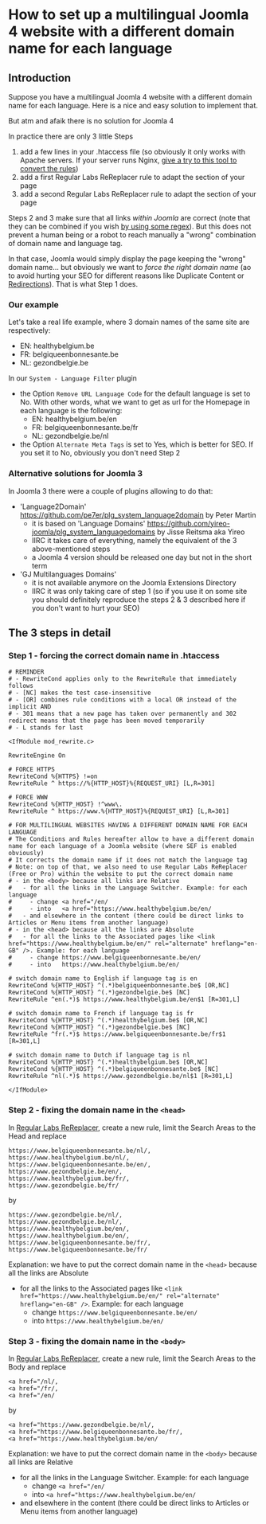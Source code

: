 # How to set up a multilingual Joomla 4 website with a different domain name for each language

## Introduction

Suppose you have a multilingual Joomla 4 website with a different domain name for each language.
Here is a nice and easy solution to implement that.

But atm and afaik there is no solution for Joomla 4

In practice there are only 3 little Steps
1. add a few lines in your .htaccess file (so obviously it only works with Apache servers. If your server runs Nginx, [give a try to this tool to convert the rules](https://winginx.com/en/htaccess))
2. add a first Regular Labs ReReplacer rule to adapt the <head> section of your page
3. add a second Regular Labs ReReplacer rule to adapt the <body> section of your page
   
Steps 2 and 3 make sure that all links *within Joomla* are correct (note that they can be combined if you wish [by using some regex](https://github.com/woluweb/a_different_domain_name_for_each_language/issues/1)). But this does not prevent a human being or a robot to reach manually a "wrong" combination of domain name and language tag.

In that case, Joomla would simply display the page keeping the "wrong" domain name... but obviously we want to *force the right domain name* (ao to avoid hurting your SEO for different reasons like Duplicate Content or [Redirections](http://www.thesempost.com/google-dont-link-hreflang-redirecting-urls/)). That is what Step 1 does.
  
### Our example

Let's take a real life example, where 3 domain names of the same site are respectively:
- EN: healthybelgium.be
- FR: belgiqueenbonnesante.be
- NL: gezondbelgie.be

In our `System - Language Filter` plugin
- the Option `Remove URL Language Code` for the default language is set to No. With other words, what we want to get as url for the Homepage in each language is the following:
   - EN: healthybelgium.be/en
   - FR: belgiqueenbonnesante.be/fr
   - NL: gezondbelgie.be/nl
- the Option `Alternate Meta Tags` is set to Yes, which is better for SEO. If you set it to No, obviously you don't need Step 2

### Alternative solutions for Joomla 3

In Joomla 3 there were a couple of plugins allowing to do that: 
- 'Language2Domain' https://github.com/pe7er/plg_system_language2domain by Peter Martin
   - it is based on 'Language Domains' https://github.com/yireo-joomla/plg_system_languagedomains by Jisse Reitsma aka Yireo
   - IIRC it takes care of everything, namely the equivalent of the 3 above-mentioned steps
   - a Joomla 4 version should be released one day but not in the short term
- 'GJ Multilanguages Domains'
   - it is not available anymore on the Joomla Extensions Directory
   - IIRC it was only taking care of step 1 (so if you use it on some site you should definitely reproduce the steps 2 & 3 described here if you don't want to hurt your SEO)

## The 3 steps in detail

### Step 1 - forcing the correct domain name in .htaccess

```
# REMINDER
# - RewriteCond applies only to the RewriteRule that immediately follows 
# - [NC] makes the test case-insensitive
# - [OR] combines rule conditions with a local OR instead of the implicit AND
# - 301 means that a new page has taken over permanently and 302 redirect means that the page has been moved temporarily
# - L stands for last

<IfModule mod_rewrite.c>

RewriteEngine On

# FORCE HTTPS
RewriteCond %{HTTPS} !=on
RewriteRule ^ https://%{HTTP_HOST}%{REQUEST_URI} [L,R=301]

# FORCE WWW
RewriteCond %{HTTP_HOST} !^www\.
RewriteRule ^ https://www.%{HTTP_HOST}%{REQUEST_URI} [L,R=301]

# FOR MULTILINGUAL WEBSITES HAVING A DIFFERENT DOMAIN NAME FOR EACH LANGUAGE
# The Conditions and Rules hereafter allow to have a different domain name for each language of a Joomla website (where SEF is enabled obviously)
# It corrects the domain name if it does not match the language tag
# Note: on top of that, we also need to use Regular Labs ReReplacer (Free or Pro) within the website to put the correct domain name
# - in the <body> because all links are Relative
#   - for all the links in the Language Switcher. Example: for each language
#     - change <a href="/en/
#     - into   <a href="https://www.healthybelgium.be/en/
#   - and elsewhere in the content (there could be direct links to Articles or Menu items from another language)
# - in the <head> because all the links are Absolute
#   - for all the links to the Associated pages like <link href="https://www.healthybelgium.be/en/" rel="alternate" hreflang="en-GB" />. Example: for each language
#     - change https://www.belgiqueenbonnesante.be/en/
#     - into   https://www.healthybelgium.be/en/

# switch domain name to English if language tag is en
RewriteCond %{HTTP_HOST} ^(.*)belgiqueenbonnesante.be$ [OR,NC]
RewriteCond %{HTTP_HOST} ^(.*)gezondbelgie.be$ [NC]
RewriteRule ^en(.*)$ https://www.healthybelgium.be/en$1 [R=301,L]

# switch domain name to French if language tag is fr
RewriteCond %{HTTP_HOST} ^(.*)healthybelgium.be$ [OR,NC]
RewriteCond %{HTTP_HOST} ^(.*)gezondbelgie.be$ [NC]
RewriteRule ^fr(.*)$ https://www.belgiqueenbonnesante.be/fr$1 [R=301,L]

# switch domain name to Dutch if language tag is nl
RewriteCond %{HTTP_HOST} ^(.*)healthybelgium.be$ [OR,NC]
RewriteCond %{HTTP_HOST} ^(.*)belgiqueenbonnesante.be$ [NC]
RewriteRule ^nl(.*)$ https://www.gezondbelgie.be/nl$1 [R=301,L]

</IfModule>
```

### Step 2 - fixing the domain name in the `<head>`

In [Regular Labs ReReplacer](https://regularlabs.com/rereplacer), create a new rule, limit the Search Areas to the Head and replace
```
https://www.belgiqueenbonnesante.be/nl/,
https://www.healthybelgium.be/nl/,
https://www.belgiqueenbonnesante.be/en/,
https://www.gezondbelgie.be/en/,
https://www.healthybelgium.be/fr/,
https://www.gezondbelgie.be/fr/
```
by
```
https://www.gezondbelgie.be/nl/,
https://www.gezondbelgie.be/nl/,
https://www.healthybelgium.be/en/,
https://www.healthybelgium.be/en/,
https://www.belgiqueenbonnesante.be/fr/,
https://www.belgiqueenbonnesante.be/fr/
```

Explanation: we have to put the correct domain name in the `<head>` because all the links are Absolute
- for all the links to the Associated pages like `<link href="https://www.healthybelgium.be/en/" rel="alternate" hreflang="en-GB" />`. Example: for each language
   - change `https://www.belgiqueenbonnesante.be/en/`
   - into   `https://www.healthybelgium.be/en/`

### Step 3 - fixing the domain name in the `<body>`

In [Regular Labs ReReplacer](https://regularlabs.com/rereplacer), create a new rule, limit the Search Areas to the Body and replace
```
<a href="/nl/,
<a href="/fr/,
<a href="/en/
```
by
```
<a href="https://www.gezondbelgie.be/nl/,
<a href="https://www.belgiqueenbonnesante.be/fr/,
<a href="https://www.healthybelgium.be/en/
```

Explanation: we have to put the correct domain name in the `<body>` because all links are Relative
- for all the links in the Language Switcher. Example: for each language
  - change `<a href="/en/`
  - into   `<a href="https://www.healthybelgium.be/en/`
- and elsewhere in the content (there could be direct links to Articles or Menu items from another language)
